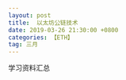 ```yaml
---
layout: post
title:  以太坊公链技术
date: 2019-03-26 21:30:00 +0800
categories: 【ETH】
tag: 三月
---
```


学习资料汇总